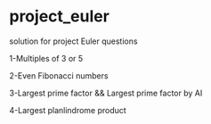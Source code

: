 # project_euler
solution for project Euler questions

1-Multiples of 3 or 5

2-Even Fibonacci numbers

3-Largest prime factor && Largest prime factor by AI

4-Largest planlindrome product
